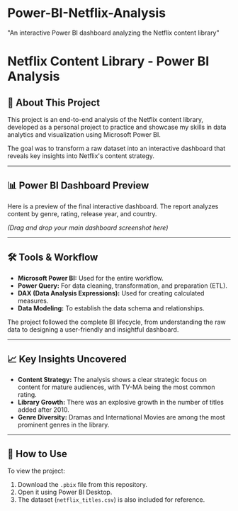 # Power-BI-Netflix-Analysis
"An interactive Power BI dashboard analyzing the Netflix content library"


# Netflix Content Library - Power BI Analysis

## 🚀 About This Project

This project is an end-to-end analysis of the Netflix content library, developed as a personal project to practice and showcase my skills in data analytics and visualization using Microsoft Power BI.

The goal was to transform a raw dataset into an interactive dashboard that reveals key insights into Netflix's content strategy.

---

## 📊 Power BI Dashboard Preview

Here is a preview of the final interactive dashboard. The report analyzes content by genre, rating, release year, and country.

*(Drag and drop your main dashboard screenshot here)*

---

## 🛠️ Tools & Workflow

* **Microsoft Power BI:** Used for the entire workflow.
* **Power Query:** For data cleaning, transformation, and preparation (ETL).
* **DAX (Data Analysis Expressions):** Used for creating calculated measures.
* **Data Modeling:** To establish the data schema and relationships.

The project followed the complete BI lifecycle, from understanding the raw data to designing a user-friendly and insightful dashboard.

---

## 📈 Key Insights Uncovered

* **Content Strategy:** The analysis shows a clear strategic focus on content for mature audiences, with TV-MA being the most common rating.
* **Library Growth:** There was an explosive growth in the number of titles added after 2010.
* **Genre Diversity:** Dramas and International Movies are among the most prominent genres in the library.

---

## 📂 How to Use

To view the project:
1.  Download the `.pbix` file from this repository.
2.  Open it using Power BI Desktop.
3.  The dataset (`netflix_titles.csv`) is also included for reference.
